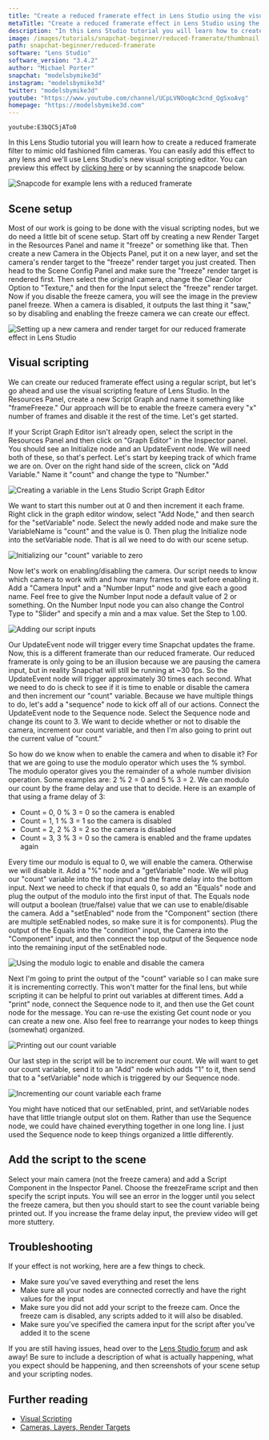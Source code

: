 ```yaml
---
title: "Create a reduced framerate effect in Lens Studio using the visual script editor"
metaTitle: "Create a reduced framerate effect in Lens Studio using the visual script editor"
description: "In this Lens Studio tutorial you will learn how to create a reduced framerate filter to mimic old fashioned film cameras. You can easily add this effect to any lens and we will use the new visual scripting editor in Lens Studio."
image: /images/tutorials/snapchat-beginner/reduced-framerate/thumbnail.jpg
path: snapchat-beginner/reduced-framerate
software: "Lens Studio"
software_version: "3.4.2"
author: "Michael Porter"
snapchat: "modelsbymike3d"
instagram: "modelsbymike3d"
twitter: "modelsbymike3d"
youtube: "https://www.youtube.com/channel/UCpLVNOoqAc3cnd_QgSxoAvg"
homepage: "https://modelsbymike3d.com"
---
```


`youtube:E3bQC5jATo0`

In this Lens Studio tutorial you will learn how to create a reduced framerate filter to mimic old fashioned film cameras. You can easily add this effect to any lens and we'll use Lens Studio's new visual scripting editor. You can preview this effect by [clicking here](https://www.snapchat.com/unlock/?type=SNAPCODE&uuid=9bbc641deec14df1a21c9f170b11ce04&metadata=01) or by scanning the snapcode below.

![Snapcode for example lens with a reduced framerate](/images/tutorials/snapchat-beginner/reduced-framerate/snapcode.png)

## Scene setup

Most of our work is going to be done with the visual scripting nodes, but we do need a little bit of scene setup. Start off by creating a new Render Target in the Resources Panel and name it "freeze" or something like that. Then create a new Camera in the Objects Panel, put it on a new layer, and set the camera's render target to the "freeze" render target you just created. Then head to the Scene Config Panel and make sure the "freeze" render target is rendered first. Then select the original camera, change the Clear Color Option to "Texture," and then for the Input select the "freeze" render target. Now if you disable the freeze camera, you will see the image in the preview panel freeze. When a camera is disabled, it outputs the last thing it "saw," so by disabling and enabling the freeze camera we can create our effect.

![Setting up a new camera and render target for our reduced framerate effect in Lens Studio](/images/tutorials/snapchat-beginner/reduced-framerate/scene-setup.jpg)

## Visual scripting

We can create our reduced framerate effect using a regular script, but let's go ahead and use the visual scripting feature of Lens Studio. In the Resources Panel, create a new Script Graph and name it something like "frameFreeze." Our approach will be to enable the freeze camera every "x" number of frames and disable it the rest of the time. Let's get started.

If your Script Graph Editor isn't already open, select the script in the Resources Panel and then click on "Graph Editor" in the Inspector panel. You should see an Initialize node and an UpdateEvent node. We will need both of these, so that's perfect. Let's start by keeping track of which frame we are on. Over on the right hand side of the screen, click on "Add Variable." Name it "count" and change the type to "Number."

![Creating a variable in the Lens Studio Script Graph Editor](/images/tutorials/snapchat-beginner/reduced-framerate/script-variable.jpg)

We want to start this number out at 0 and then increment it each frame. Right click in the graph editor window, select "Add Node," and then search for the "setVariable" node. Select the newly added node and make sure the VariableName is "count" and the value is 0. Then plug the Initialize node into the setVariable node. That is all we need to do with our scene setup.

![Initializing our "count" variable to zero](/images/tutorials/snapchat-beginner/reduced-framerate/initialize-count.jpg)

Now let's work on enabling/disabling the camera. Our script needs to know which camera to work with and how many frames to wait before enabling it. Add a "Camera Input" and a "Number Input" node and give each a good name. Feel free to give the Number Input node a default value of 2 or something. On the Number Input node you can also change the Control Type to "Slider" and specify a min and a max value. Set the Step to 1.00.

![Adding our script inputs](/images/tutorials/snapchat-beginner/reduced-framerate/input-config.jpg)

Our UpdateEvent node will trigger every time Snapchat updates the frame. Now, this is a different framerate than our reduced framerate. Our reduced framerate is only going to be an illusion because we are pausing the camera input, but in reality Snapchat will still be running at ~30 fps. So the UpdateEvent node will trigger approximately 30 times each second. What we need to do is check to see if it is time to enable or disable the camera and then increment our "count" variable. Because we have multiple things to do, let's add a "sequence" node to kick off all of our actions. Connect the UpdateEvent node to the Sequence node. Select the Sequence node and change its count to 3. We want to decide whether or not to disable the camera, increment our count variable, and then I'm also going to print out the current value of "count."

So how do we know when to enable the camera and when to disable it? For that we are going to use the modulo operator which uses the % symbol. The modulo operator gives you the remainder of a whole number division operation. Some examples are: 2 % 2 = 0 and 5 % 3 = 2. We can modulo our count by the frame delay and use that to decide. Here is an example of that using a frame delay of 3:

- Count = 0, 0 % 3 = 0 so the camera is enabled
- Count = 1, 1 % 3 = 1 so the camera is disabled
- Count = 2, 2 % 3 = 2 so the camera is disabled
- Count = 3, 3 % 3 = 0 so the camera is enabled and the frame updates again

Every time our modulo is equal to 0, we will enable the camera. Otherwise we will disable it. Add a "%" node and a "getVariable" node. We will plug our "count" variable into the top input and the frame delay into the bottom input. Next we need to check if that equals 0, so add an "Equals" node and plug the output of the modulo into the first input of that. The Equals node will output a boolean (true/false) value that we can use to enable/disable the camera. Add a "setEnabled" node from the "Component" section (there are multiple setEnabled nodes, so make sure it is for components). Plug the output of the Equals into the "condition" input, the Camera into the "Component" input, and then connect the top output of the Sequence node into the remaining input of the setEnabled node.

![Using the modulo logic to enable and disable the camera](/images/tutorials/snapchat-beginner/reduced-framerate/enable-camera.jpg)

Next I'm going to print the output of the "count" variable so I can make sure it is incrementing correctly. This won't matter for the final lens, but while scripting it can be helpful to print out variables at different times. Add a "print" node, connect the Sequence node to it, and then use the Get count node for the message. You can re-use the existing Get count node or you can create a new one. Also feel free to rearrange your nodes to keep things (somewhat) organized.

![Printing out our count variable](/images/tutorials/snapchat-beginner/reduced-framerate/print-variable.jpg)

Our last step in the script will be to increment our count. We will want to get our count variable, send it to an "Add" node which adds "1" to it, then send that to a "setVariable" node which is triggered by our Sequence node.

![Incrementing our count variable each frame](/images/tutorials/snapchat-beginner/reduced-framerate/increment-count.jpg)

You might have noticed that our setEnabled, print, and setVariable nodes have that little triangle output slot on them. Rather than use the Sequence node, we could have chained everything together in one long line. I just used the Sequence node to keep things organized a little differently.

## Add the script to the scene

Select your main camera (not the freeze camera) and add a Script Component in the Inspector Panel. Choose the freezeFrame script and then specify the script inputs. You will see an error in the logger until you select the freeze camera, but then you should start to see the count variable being printed out. If you increase the frame delay input, the preview video will get more stuttery.

## Troubleshooting

If your effect is not working, here are a few things to check.

- Make sure you've saved everything and reset the lens
- Make sure all your nodes are connected correctly and have the right values for the input
- Make sure you did not add your script to the freeze cam. Once the freeze cam is disabled, any scripts added to it will also be disabled.
- Make sure you've specified the camera input for the script after you've added it to the scene

If you are still having issues, head over to the [Lens Studio forum](https://support.lensstudio.snapchat.com/hc/en-us/community/topics) and ask away! Be sure to include a description of what is actually happening, what you expect should be happening, and then screenshots of your scene setup and your scripting nodes.

## Further reading

- [Visual Scripting](https://lensstudio.snapchat.com/guides/visual-scripting/)
- [Cameras, Layers, Render Targets](https://lensstudio.snapchat.com/guides/general/camera/)
